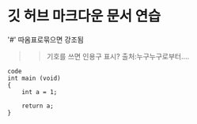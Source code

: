 # 깃 허브 마크다운 문서 연습

'#' 따옴표로묶으면 강조됨

> >기호를 쓰면 인용구 표시?
> 출처:누구누구로부터....

	code
	int main (void)
	{
		int a = 1;

		return a;
	}


